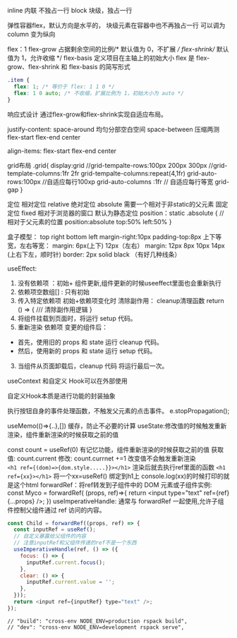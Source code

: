 inline 内联 不独占一行
block 块级，独占一行


弹性容器flex，默认方向是水平的，
块级元素在容器中也不再独占一行
可以调为column 变为纵向

flex：1 
flex-grow 占据剩余空间的比例/* 默认值为 0，不扩展 */
flex-shrink/* 默认值为 1，允许收缩 */
flex-basis  定义项目在主轴上的初始大小
flex 是 flex-grow、flex-shrink 和 flex-basis 的简写形式
```css
.item {
  flex: 1; /* 等价于 flex: 1 1 0 */
  flex: 1 0 auto; /* 不收缩，扩展比例为 1，初始大小为 auto */
}
```
响应式设计 通过flex-grow和flex-shrink实现自适应布局。


justify-content:
space-around 均匀分部空白空间
space-between 压缩两测
flex-start
flex-end
center

align-items: 
flex-start
flex-end
center

grid布局
.grid{
    display:grid
    //grid-tempalte-rows:100px 200px 300px
    //grid-template-columns:1fr 2fr
    grid-tempalte-columns:repeat(4,1fr)
    grid-auto-rows:100px //自适应每行100xp
    grid-auto-columns :1fr // 自适应每行等宽
    grid-gap
}

定位
相对定位 relative
绝对定位 absolute 需要一个相对于非static的父元素
固定定位 fixed  相对于浏览器的窗口
默认为静态定位 position：static
.absolute { // 相对于父元素的位置
    position:absolute
    top:50%
    left:50%
}

盒子模型：
top right bottom left
margin-right:10px
padding-top:8px
上下等宽，左右等宽：
margin: 6px(上下) 12px（左右）
margin: 12px 8px 10px 14px (上右下左，顺时针)
border: 2px solid black （有好几种线条）

useEffect:
1. 没有依赖项 ：初始+ 组件更新,组件更新的时候useeffect里面也会重新执行
2. 依赖项空数组[] : 只有初始
3. 传入特定依赖项 初始+依赖项变化时
清除副作用： cleanup清理函数
return () => {
  /// 清除副作用逻辑
}
1. 将组件挂载到页面时，将运行 setup 代码。
2. 重新渲染 依赖项 变更的组件后：
 - 首先，使用旧的 props 和 state 运行 cleanup 代码。
 - 然后，使用新的 props 和 state 运行 setup 代码。
3. 当组件从页面卸载后，cleanup 代码 将运行最后一次。

useContext 和自定义 Hook可以在外部使用

自定义Hook本质是进行功能的封装抽象

执行按钮自身的事件处理函数，不触发父元素的点击事件。
e.stopPropagation();

useMemo(()=>{..},[]) 缓存，防止不必要的计算
useState:修改值的时候触发重新渲染，组件重新渲染的时候获取之前的值

const count = useRef(0) 有记忆功能，组件重新渲染的时候获取之前的值
获取值: count.current
修改: count.currnet +=1 改变值不会触发重新渲染  
`<h1 ref={(dom)=>{dom.style.....}}></h1>` 渲染后就去执行ref里面的函数
`<h1 ref={xx}></h1>` 将一个xx=useRef() 绑定到h1上
console.log(xx)的时候打印的就是这个html
forwardRef：将ref转发到子组件中的 DOM 元素或子组件实例:
const Myco = forwardRef( (props, ref)=>{
  return <input type="text" ref={ref} {...props} />;
})
useImperativeHandle:
通常与 forwardRef 一起使用,允许子组件控制父组件通过 ref 访问的内容。
```js
const Child = forwardRef((props, ref) => {
  const inputRef = useRef();
  // 自定义暴露给父组件的内容
  // 注意inputRef和父组件传递的ref不是一个东西
  useImperativeHandle(ref, () => ({
    focus: () => {
      inputRef.current.focus();
    },
    clear: () => {
      inputRef.current.value = '';
    },
  }));
  return <input ref={inputRef} type="text" />;
});
```

    // "build": "cross-env NODE_ENV=production rspack build",
    // "dev": "cross-env NODE_ENV=development rspack serve",
